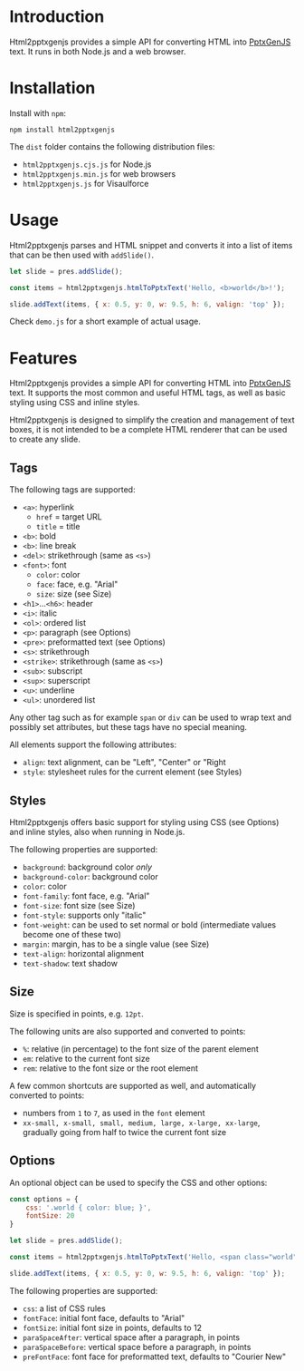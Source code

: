 # Introduction 
Html2pptxgenjs provides a simple API for converting HTML into [PptxGenJS](https://github.com/gitbrent/PptxGenJS) text. It runs in both Node.js and a web browser.

# Installation
Install with ```npm```:

```npm install html2pptxgenjs```

The ```dist``` folder contains the following distribution files:
- ```html2pptxgenjs.cjs.js``` for Node.js
- ```html2pptxgenjs.min.js``` for web browsers
- ```html2pptxgenjs.js``` for Visaulforce

# Usage
Html2pptxgenjs parses and HTML snippet and converts it into a list of items that can be then used with ```addSlide()```.

``` js
let slide = pres.addSlide();

const items = html2pptxgenjs.htmlToPptxText('Hello, <b>world</b>!');

slide.addText(items, { x: 0.5, y: 0, w: 9.5, h: 6, valign: 'top' });
```

Check ```demo.js``` for a short example of actual usage.

# Features
Html2pptxgenjs provides a simple API for converting HTML into [PptxGenJS](https://github.com/gitbrent/PptxGenJS) text. It supports the most common and useful HTML tags, as well as basic styling using CSS and inline styles.

Html2pptxgenjs is designed to simplify the creation and management of text boxes, it is not intended to be a complete HTML renderer that can be used to create any slide.

## Tags
The following tags are supported:
- ```<a>```: hyperlink
    - ```href``` = target URL
    - ```title``` = title
- ```<b>```: bold
- ```<b>```: line break
- ```<del>```: strikethrough (same as ```<s>```)
- ```<font>```: font
    - ```color```: color
    - ```face```: face, e.g. "Arial"
    - ```size```: size (see Size) 
- ```<h1>```...```<h6>```: header
- ```<i>```: italic
- ```<ol>```: ordered list
- ```<p>```: paragraph (see Options)
- ```<pre>```: preformatted text (see Options)
- ```<s>```: strikethrough
- ```<strike>```: strikethrough (same as ```<s>```)
- ```<sub>```: subscript
- ```<sup>```: superscript
- ```<u>```: underline
- ```<ul>```: unordered list

Any other tag such as for example ```span``` or ```div``` can be used to wrap text and possibly set attributes, but these tags have no special meaning.

All elements support the following attributes:
- ```align```: text alignment, can be "Left", "Center" or "Right
- ```style```: stylesheet rules for the current element (see Styles)

## Styles
Html2pptxgenjs offers basic support for styling using CSS (see Options) and inline styles, also when running in Node.js.

The following properties are supported:
- ```background```: background color *only*
- ```background-color```: background color
- ```color```: color
- ```font-family```: font face, e.g. "Arial"
- ```font-size```: font size (see Size)
- ```font-style```: supports only "italic"
- ```font-weight```: can be used to set normal or bold (intermediate values become one of these two)
- ```margin```: margin, has to be a single value (see Size)
- ```text-align```: horizontal alignment
- ```text-shadow```: text shadow

## Size
Size is specified in points, e.g. ```12pt```.

The following units are also supported and converted to points:
- ```%```: relative (in percentage) to the font size of the parent element
- ```em```: relative to the current font size
- ```rem```: relative to the font size or the root element

A few common shortcuts are supported as well, and automatically converted to points:
- numbers from ```1``` to ```7```, as used in the ```font``` element
- ```xx-small, x-small, small, medium, large, x-large, xx-large```, gradually going from half to twice the current font size

## Options
An optional object can be used to specify the CSS and other options:

``` js
const options = {
    css: '.world { color: blue; }',
    fontSize: 20
}

let slide = pres.addSlide();

const items = html2pptxgenjs.htmlToPptxText('Hello, <span class="world">world</span>!', options);

slide.addText(items, { x: 0.5, y: 0, w: 9.5, h: 6, valign: 'top' });
```

The following properties are supported:
- ```css```: a list of CSS rules
- ```fontFace```: initial font face, defaults to "Arial"
- ```fontSize```: initial font size in points, defaults to 12
- ```paraSpaceAfter```: vertical space after a paragraph, in points
- ```paraSpaceBefore```: vertical space before a paragraph, in points
- ```preFontFace```: font face for preformatted text, defaults to "Courier New"
